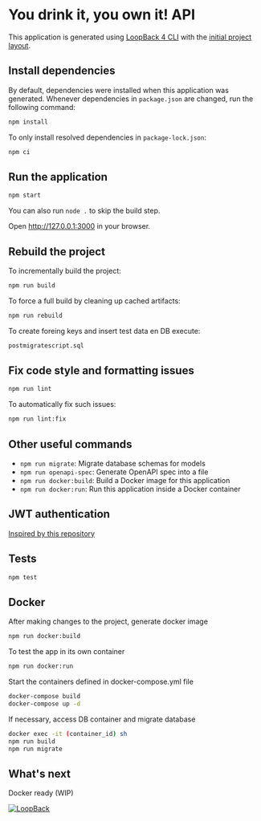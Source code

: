 # You drink it, you own it! API

This application is generated using [LoopBack 4 CLI](https://loopback.io/doc/en/lb4/Command-line-interface.html) with the
[initial project layout](https://loopback.io/doc/en/lb4/Loopback-application-layout.html).

## Install dependencies

By default, dependencies were installed when this application was generated.
Whenever dependencies in `package.json` are changed, run the following command:

```sh
npm install
```

To only install resolved dependencies in `package-lock.json`:

```sh
npm ci
```

## Run the application

```sh
npm start
```

You can also run `node .` to skip the build step.

Open http://127.0.0.1:3000 in your browser.

## Rebuild the project

To incrementally build the project:

```sh
npm run build
```

To force a full build by cleaning up cached artifacts:

```sh
npm run rebuild
```

To create foreing keys and insert test data en DB execute:

```sh
postmigratescript.sql
```

## Fix code style and formatting issues

```sh
npm run lint
```

To automatically fix such issues:

```sh
npm run lint:fix
```

## Other useful commands

- `npm run migrate`: Migrate database schemas for models
- `npm run openapi-spec`: Generate OpenAPI spec into a file
- `npm run docker:build`: Build a Docker image for this application
- `npm run docker:run`: Run this application inside a Docker container

## JWT authentication

[Inspired by this repository](https://github.com/HrithikMittal/Loopback4-auth)

## Tests

```sh
npm test
```

## Docker


After making changes to the project, generate docker image

```sh
npm run docker:build
```

To test the app in its own container

```sh
npm run docker:run
```

Start the containers defined in docker-compose.yml file

```sh
docker-compose build
docker-compose up -d
```

If necessary, access DB container and migrate database

```sh
docker exec -it (container_id) sh
npm run build
npm run migrate
```


## What's next

Docker ready (WIP)



[![LoopBack](https://github.com/strongloop/loopback-next/raw/master/docs/site/imgs/branding/Powered-by-LoopBack-Badge-(blue)-@2x.png)](http://loopback.io/)
